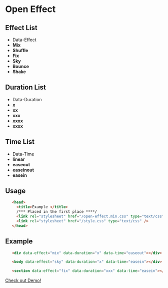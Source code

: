 Open Effect
=========

Effect List 
--------------
- Data-Effect
 - **Mix**
 - **Shuffle**
 - **Fix**
 - **Sky**
 - **Bounce**
 - **Shake**

Duration List 
--------------
- Data-Duration
 - **x** 
 - **xx**
 - **xxx**
 - **xxxx**
 - **xxxx**

Time List 
--------------
- Data-Time
 - **linear** 
 - **easeout**
 - **easeinout**
 - **easein** 

Usage
--------------

```html
   <head>
     <title>Example </title>
     /*** Placed in the first place ****/
     <link rel="stylesheet" href="/open-effect.min.css" type="text/css" />
     <link rel="stylesheet" href="/style.css" type="text/css" />
   </head>
``` 
Example
--------------

```html
   <div data-effect="mix" data-duration="x" data-time="easeout"></div>
``` 

```html
   <body data-effect="sky" data-duration="x" data-time="easein"></div>
``` 

```html
   <section data-effect="fix" data-duration="xxx" data-time="easein"></div>
``` 

[Check out Demo!](http://jsfiddle.net/cobaimelan/9K3Ud/6/embedded/result,html,css/)
